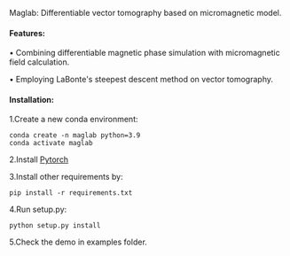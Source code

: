 Maglab: Differentiable vector tomography based on micromagnetic model.

#### Features:

• Combining differentiable magnetic phase simulation with micromagnetic field calculation.

• Employing LaBonte's steepest descent method on vector tomography.

#### Installation:

1.Create a new conda environment:

```shell
conda create -n maglab python=3.9
conda activate maglab
```

2.Install [Pytorch](https://pytorch.org/get-started/locally/)

3.Install other requirements by:

```
pip install -r requirements.txt
```

4.Run setup.py:

```
python setup.py install
```

5.Check the demo in examples folder.
